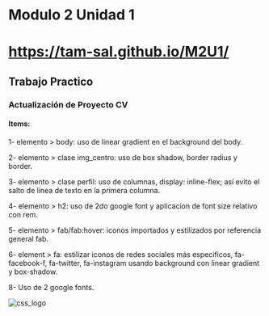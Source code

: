 # Modulo 2 Unidad 1
# https://tam-sal.github.io/M2U1/
## Trabajo Practico
### Actualización de Proyecto CV
#### Items:
1- elemento > body: uso de linear gradient en el background del body.

2- elemento > clase img_centro: uso de box shadow, border radius y border.

3- elemento > clase perfil: uso de columnas, display: inline-flex; así evito el salto de linea de texto en la primera columna.

4- elemento > h2: uso de 2do google font y aplicacion de font size relativo con rem.

5- elemento > fab/fab:hover: iconos importados y estilizados por referencia general fab.

6- element > fa: estilizar iconos de redes sociales más especificos, fa-facebook-f, fa-twitter, fa-instagram usando background con linear gradient y box-shadow.

8- Uso de 2 google fonts.



![css_logo](https://user-images.githubusercontent.com/95254477/147617309-c0c9bb93-f3b9-43f4-bd78-b2213bf82053.png)
